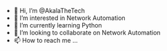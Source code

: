 - 👋 Hi, I’m @AkalaTheTech
- 👀 I’m interested in Network Automation
- 🌱 I’m currently learning Python
- 💞️ I’m looking to collaborate on Network Automation
- 📫 How to reach me ...

<!---
AkalaTheTech/AkalaTheTech is a ✨ special ✨ repository because its `README.md` (this file) appears on your GitHub profile.
You can click the Preview link to take a look at your changes.
--->
